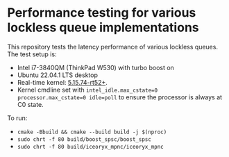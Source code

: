 Performance testing for various lockless queue implementations
==============================================================

This repository tests the latency performance of various lockless queues. The
test setup is:

- Intel i7-3840QM (ThinkPad W530) with turbo boost on
- Ubuntu 22.04.1 LTS desktop
- Real-time kernel: [5.15.74-rt52+](https://github.com/cactusdynamics/linux-rt-for-ubuntu).
- Kernel cmdline set with `intel_idle.max_cstate=0 processor.max_cstate=0
  idle=poll` to ensure the processor is always at C0 state.

To run:

- `cmake -Bbuild && cmake --build build -j $(nproc)`
- `sudo chrt -f 80 build/boost_spsc/boost_spsc`
- `sudo chrt -f 80 build/iceoryx_mpnc/iceoryx_mpnc`
